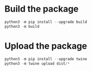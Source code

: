 # Build the package
```python
python3 -m pip install --upgrade build
python3 -m build
```
# Upload the package
```python
python3 -m pip install --upgrade twine
python3 -m twine upload dist/*
```
